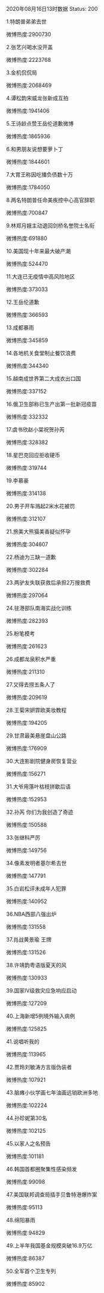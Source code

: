 2020年08月16日13时数据
Status: 200

1.特朗普弟弟去世

微博热度:2900730

2.张艺兴喝水没开盖

微博热度:2223768

3.金机侃侃局

微博热度:2068469

4.谭松韵宋威龙张新成互拍

微博热度:1941406

5.王诗龄点赞王岳伦道歉微博

微博热度:1865936

6.和男朋友说想要萝卜丁

微博热度:1844601

7.大胃王称因吃播负债数十万

微博热度:1784050

8.两名特朗普任命美疾控中心高官辞职

微博热度:700847

9.林郑月娥主动退回剑桥名誉院士名衔

微博热度:691880

10.美国现十年来最大破产潮

微博热度:524470

11.大连已无疫情中高风险地区

微博热度:373033

12.王岳伦道歉

微博热度:366593

13.成都暴雨

微博热度:345859

14.各地机关食堂制止餐饮浪费

微博热度:344340

15.越南成世界第二大成衣出口国

微博热度:337152

16.俄卫生部称已生产出第一批新冠疫苗

微博热度:332332

17.虞书欣赵小棠祝贺孙芮

微博热度:328382

18.星巴克回应拒收硬币

微博热度:319744

19.李慕豪

微博热度:314138

20.男子开车溅起2米水花被罚

微博热度:312107

21.旅美大熊猫美香疑似怀孕

微博热度:304607

22.杨迪为三缺一道歉

微博热度:302284

23.两驴友失联获救后承担2万搜救费

微博热度:297064

24.驻港部队南海实战化训练

微博热度:282393

25.粉笔模考

微博热度:261623

26.成都龙泉积水严重

微博热度:211310

27.又得去捞五条人了

微博热度:209619

28.王菊宋妍霏欧美妆教程

微博热度:194205

29.甘肃最美悬崖盘山公路

微博热度:176909

30.大连影剧院健身房恢复营业

微博热度:156271

31.大爷用落叶枯枝拼歇后语

微博热度:152953

32.孙芮 你们为我创造了奇迹

微博热度:150588

33.张继科严厉

微博热度:149756

34.像素发明者基尔希去世

微博热度:147791

35.白岩松评未成年人犯罪

微博热度:140952

36.NBA西部八强出炉

微博热度:131558

37.肖战黄景瑜 王牌

微博热度:131526

38.许靖韵粤语版夏天的风

微博热度:130933

39.国家Ⅳ级救灾应急响应启动

微博热度:127209

40.上海新增5例境外输入病例

微博热度:125825

41.说唱听我的

微博热度:113965

42.贾玲刘敏涛方言版伪装者

微博热度:107921

43.脑瘫小伙学画七年油画远销欧洲多地

微博热度:102224

44.孙珍妮第30名

微博热度:102125

45.以家人之名预告

微博热度:101181

46.韩国首都圈聚集性感染频发

微博热度:99098

47.美国联邦调查局插手贝鲁特港爆炸案

微博热度:95113

48.绵阳暴雨

微博热度:94829

49.上半年我国基金规模突破16.9万亿

微博热度:86387

50.全军首个卫生专列

微博热度:85902

